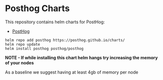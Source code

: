 # Posthog Charts

This repository contains helm charts for PostHog:

* [PostHog](https://github.com/PostHog/charts/blob/master/charts/posthog/README.md)

```shell script
helm repo add posthog https://posthog.github.io/charts/
helm repo update
helm install posthog posthog/posthog
```

**NOTE - If while installing this chart helm hangs try increasing the memory of your nodes**

As a baseline we suggest having at least 4gb of memory per node
